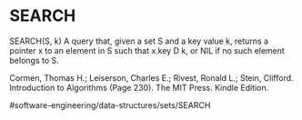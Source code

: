 # SEARCH
SEARCH(S, k)
 A query that, given a set S and a key value k, returns a pointer x to an element in S such that x.key D k, or NIL if no such element belongs to S.

Cormen, Thomas H.; Leiserson, Charles E.; Rivest, Ronald L.; Stein, Clifford. Introduction to Algorithms (Page 230). The MIT Press. Kindle Edition. 

#software-engineering/data-structures/sets/SEARCH
